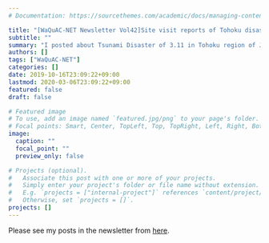```yaml
---
# Documentation: https://sourcethemes.com/academic/docs/managing-content/

title: "[WaQuAC-NET Newsletter Vol42]Site visit reports of Tohoku disaster area & Bangkhen WTP in Bangkok"
subtitle: ""
summary: "I posted about Tsunami Disaster of 3.11 in Tohoku region of Japan. I also wrote my observation of Bangkhen WTP in Bangkok, Thailand."
authors: []
tags: ["WaQuAC-NET"]
categories: []
date: 2019-10-16T23:09:22+09:00
lastmod: 2020-03-06T23:09:22+09:00
featured: false
draft: false

# Featured image
# To use, add an image named `featured.jpg/png` to your page's folder.
# Focal points: Smart, Center, TopLeft, Top, TopRight, Left, Right, BottomLeft, Bottom, BottomRight.
image:
  caption: ""
  focal_point: ""
  preview_only: false

# Projects (optional).
#   Associate this post with one or more of your projects.
#   Simply enter your project's folder or file name without extension.
#   E.g. `projects = ["internal-project"]` references `content/project/deep-learning/index.md`.
#   Otherwise, set `projects = []`.
projects: []
---
```


Please see my posts in the newsletter from [here](http://www.waquac.net/english/pdf/newsletter_vol.42_en.pdf).
